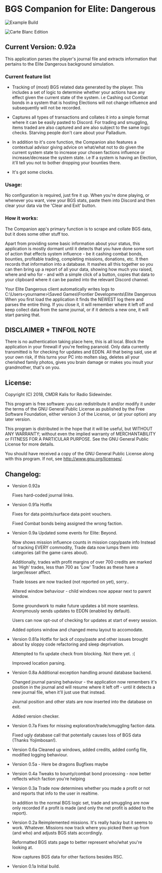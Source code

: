 # BGS Companion for Elite: Dangerous

![Example Build](https://i.imgur.com/vSCppvA.png)

![Carte Blanc Edition](https://i.imgur.com/cpI2vzF.png)

## Current Version: 0.92a

This application parses the player's journal file and extracts
information that pertains to the Elite Dangerous background simulation.

### Current feature list
* Tracking of (most) BGS related data generated by the player. This includes a set of logic to determine whether your actions have any effect given the current state of the system. i.e Cashing out Combat bonds in a system that is hosting Elections will not change influence and subsequently will not be recorded.
	
* Captures all types of transactions and collates it into a simple format where it can be easily pasted to Discord. For trading and smuggling, items traded are also captured and are also subject to the same logic checks. Starving people don't care about your Palladium.

* In addition to it's core function, the Companion also features a contextual advisor giving advice on what/what not to do given the current system state to increase your chosen factions influence or increase/decrease the system state. i.e If a system is having an Election, it'll tell you not to bother dropping your bounties there.

* It's got some clocks.

### Usage:

No configuration is required, just fire it up. When you're done playing,
or whenever you want, view your BGS stats, paste them into Discord and
then clear your data via the 'Clear and Exit' button.

### How it works:

The Companion app's primary function is to scrape and collate BGS data,
but it does some other stuff too.

Apart from providing some basic information about your status, this
application is mostly dormant until it detects that you have done some
sort of action that effects system influence - be it cashing combat
bonds, bounties, profitable trading, completing missions, donations,
etc. It then records that information into a database. It mashes all
this together so you can then bring up a report of all your data,
showing how much you raised, where and who for - and with a simple click
of a button, copies that data to your clipboard where it can be pasted
into the relevant Discord channel.

Your Elite Dangerous client automatically writes logs to
C:\Users\<yourname>\Saved Games\Frontier Developments\Elite Dangerous
When you first load the application it finds the NEWEST log there and
parses the entire thing. If you close it, it will remember where it
left off and keep collect data from the same journal, or if it detects
a new one, it will start parsing that.

## DISCLAIMER + TINFOIL NOTE

There is no authentication taking place here, this is all local. 
Block the application in your firewall if you're feeling paranoid.
Only data currently transmitted is for checking for updates and EDDN.
All that being said, use at your own risk, if this turns your PC into
molten slag, deletes all your cherished family photos, gives you brain
damage or makes you insult your grandmother, that's on you.

## License:

Copyright (C) 2018, CMDR Kalis for Radio Sidewinder.

This program is free software: you can redistribute it and/or modify
it under the terms of the GNU General Public License as published by
the Free Software Foundation, either version 3 of the License, or
(at your option) any later version.

This program is distributed in the hope that it will be useful,
but WITHOUT ANY WARRANTY; without even the implied warranty of
MERCHANTABILITY or FITNESS FOR A PARTICULAR PURPOSE.  See the
GNU General Public License for more details.

You should have received a copy of the GNU General Public License
along with this program.  If not, see <http://www.gnu.org/licenses/>.

## Changelog:
 * Version 0.92a
 
 	Fixes hard-coded journal links.
	
 * Version 0.91a Hotfix
 
 	Fixes for data points/surface data point vouchers.
	
	Fixed Combat bonds being assigned the wrong faction.

 * Version 0.9a
 	Updated some events for Elite: Beyond.
	
	Now shows mission influence counts in mission copy/paste info
	Instead of tracking EVERY commodity, Trade data now lumps them
	into categories (all the game cares about).
	
	Additionally, trades with profit margins of over 700 credits
	are marked as 'High' trades, less than 700 as 'Low' Trades 
	as these have a larger/lesser affect.
	
	Trade losses are now tracked (not reported on yet), sorry..
	
	Altered window behaviour - child windows now appear next to
	parent window.
	
	Some groundwork to make future updates a bit more seamless.
	Anonymously sends updates to EDDN (enabled by default).
	
	Users can now opt-out of checking for updates at start of
	every session.
	
	Added options window and changed menu layout to accomodate.
 
 * Version 0.81a
	 Hotfix for lack of copy/paste and other issues brought about by
	 sloppy code refactoring and sleep deprivation.
	 
	 Attempted to fix update check from blocking. Not there yet. :(
	 
	 Improved location parsing.

 * Version 0.8a
	 Additional exception handling around database backend.
	 
	 Changed journal parsing behaviour - the application now remembers
	 it's position in the journal and will resume where it left off -
	 until it detects a new journal file, when it'll just use that
	 instead.
	 
	 Journal position and other stats are now inserted into the database
	 on exit.
	 
	 Added version checker.

 * Version 0.7a
	 Fixes for missing exploration/trade/smuggling faction data.
	 
	 Fixed ugly database call that potentially causes loss of
	 BGS data (Thanks Yojimbosan!).

 * Version 0.6a
  	 Cleaned up windows, added credits, added config file, modified
	 logging behaviour.

 * Version 0.5a - Here be dragons
	 Bugfixes maybe

 * Version 0.4a
 	 Tweaks to bounty/combat bond processing - now better reflects which
	 faction you're helping

 * Version 0.3a
	 Trade now determines whether you made a profit or not and reports
	 that info to the user in realtime.
	 
	 In addition to the normal BGS logic set, trade and smuggling are
	 now only recorded if a profit is made (and only the net profit
	 is added to the report).

 * Version 0.2a
	 Reimplemented missions. It's really hacky but it seems to work.
	 Whatever. Missions now track where you picked them up from (and
	 who) and adjusts BGS stats accordingly.
	 
	 Reformatted BGS stats page to better represent who/what you're
	 looking at.
	 
	 Now captures BGS data for other factions besides RSC.

 * Version 0.1a
	 Initial build.
